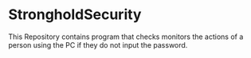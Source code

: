 # StrongholdSecurity
This Repository contains program that checks monitors the actions of a person using the PC if they do not input the password.

